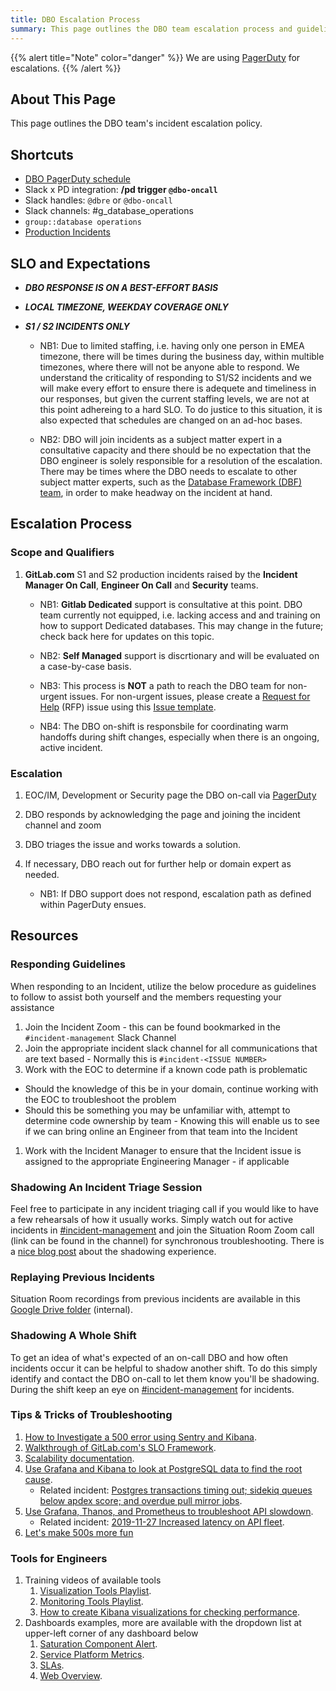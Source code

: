 ```yaml
---
title: DBO Escalation Process
summary: This page outlines the DBO team escalation process and guidelines for developing the rotation schedule for handling infrastructure incident escalations.
---
```


{{% alert title="Note" color="danger" %}}
We are using [PagerDuty](https://gitlab.pagerduty.com/schedules#P1JP4AL) for escalations.
{{% /alert %}}

## About This Page

This page outlines the DBO team's incident escalation policy.

## Shortcuts

* [DBO PagerDuty schedule](https://gitlab.pagerduty.com/schedules#P1JP4AL)
* Slack x PD integration: **/pd trigger `@dbo-oncall`** 
* Slack handles: `@dbre` or `@dbo-oncall`
* Slack channels: #g_database_operations
* `group::database operations`
* [Production Incidents](https://gitlab.com/gitlab-com/gl-infra/production/-/boards/1717012?label_name[]=incident)

## SLO and Expectations

* **_DBO RESPONSE IS ON A BEST-EFFORT BASIS_** 

* **_LOCAL TIMEZONE, WEEKDAY COVERAGE ONLY_**

* **_S1 / S2 INCIDENTS ONLY_** 

  * NB1: Due to limited staffing, i.e. having only one person in EMEA timezone, there will be times during the business day, within multible timezones, where there will not be anyone able to respond.  We understand the criticality of responding to S1/S2 incidents and we will make every effort to ensure there is adequete and timeliness in our responses, but given the current staffing levels, we are not at this point adhereing to a hard SLO. To do justice to this situation, it is also expected that schedules are changed on an ad-hoc bases. 

  * NB2: DBO will join incidents as a subject matter expert in a consultative capacity and there should be no expectation that the DBO engineer is solely responsible for a resolution of the escalation. There may be times where the DBO needs to escalate to other subject matter experts, such as the [Database Framework (DBF) team](../database-framework/), in order to make headway on the incident at hand.  

## Escalation Process

### Scope and Qualifiers

1. **GitLab.com** S1 and S2 production incidents raised by the **Incident Manager On Call**, **Engineer On Call** and **Security** teams.

   * NB1: **Gitlab Dedicated** support is consultative at this point.  DBO team currently not equipped, i.e. lacking access and and training on how to support Dedicated databases.  This may change in the future; check back here for updates on this topic.

   * NB2: **Self Managed** support is discrtionary and will be evaluated on a case-by-case basis.

   * NB3: This process is **NOT** a path to reach the DBO team for non-urgent issues.  For non-urgent issues, please create a [Request for Help](https://gitlab.com/gitlab-com/request-for-help#ops-section) (RFP) issue using this [Issue template](https://gitlab.com/gitlab-com/request-for-help/-/issues/new?issuable_template=SupportRequestTemplate-DatabaseOperations).

   * NB4: The DBO on-shift is responsbile for coordinating warm handoffs during shift changes, especially when there is an ongoing, active incident.
   
### Escalation

1. EOC/IM, Development or Security page the DBO on-call via [PagerDuty](https://gitlab.pagerduty.com/schedules#P1JP4AL)
1. DBO responds by acknowledging the page and joining the incident channel and zoom
1. DBO triages the issue and works towards a solution.
1. If necessary, DBO reach out for further help or domain expert as needed.

   * NB1: If DBO support does not respond, escalation path as defined within PagerDuty ensues.

## Resources

### Responding Guidelines

When responding to an Incident, utilize the below procedure as guidelines to follow to assist both yourself and the members requesting your assistance

1. Join the Incident Zoom - this can be found bookmarked in the `#incident-management` Slack Channel
1. Join the appropriate incident slack channel for all communications that are text based - Normally this is `#incident-<ISSUE NUMBER>`
1. Work with the EOC to determine if a known code path is problematic

* Should the knowledge of this be in your domain, continue working with the EOC to troubleshoot the problem
* Should this be something you may be unfamiliar with, attempt to determine code ownership by team - Knowing this will enable us to see if we can bring online an Engineer from that team into the Incident

1. Work with the Incident Manager to ensure that the Incident issue is assigned to the appropriate Engineering Manager - if applicable

### Shadowing An Incident Triage Session

Feel free to participate in any incident triaging call if you would like to have a few rehearsals of how it usually works. Simply watch out for active incidents in [#incident-management](https://gitlab.slack.com/archives/CB7P5CJS1) and join the Situation Room Zoom call (link can be found in the channel) for synchronous troubleshooting. There is a [nice blog post](https://about.gitlab.com/blog/2020/04/13/lm-sre-shadow/) about the shadowing experience.

### Replaying Previous Incidents

Situation Room recordings from previous incidents are available in this [Google Drive folder](https://drive.google.com/drive/u/1/folders/1wtGTU10-sybbCv1LiHIj2AFEbxizlcks) (internal).

### Shadowing A Whole Shift

To get an idea of what's expected of an on-call DBO and how often incidents occur it can be helpful to shadow another shift. To do this simply identify and contact the DBO on-call to let them know you'll be shadowing. During the shift keep an eye on [#incident-management](https://gitlab.slack.com/archives/CB7P5CJS1) for incidents.

### Tips & Tricks of Troubleshooting

1. [How to Investigate a 500 error using Sentry and Kibana](https://www.youtube.com/watch?v=o02t3V3vHMs&feature=youtu.be).
1. [Walkthrough of GitLab.com's SLO Framework](https://www.youtube.com/watch?v=QULzN7QrAjY).
1. [Scalability documentation](https://gitlab.com/gitlab-org/gitlab/merge_requests/18976).
1. [Use Grafana and Kibana to look at PostgreSQL data to find the root cause](https://youtu.be/XxXhCsuXWFQ).
   * Related incident: [Postgres transactions timing out; sidekiq queues below apdex score; and overdue pull mirror jobs](https://gitlab.com/gitlab-com/gl-infra/production/issues/1433).
1. [Use Grafana, Thanos, and Prometheus to troubleshoot API slowdown](https://www.youtube.com/watch?v=DtP4ZcuXT_8).
   * Related incident: [2019-11-27 Increased latency on API fleet](https://gitlab.com/gitlab-com/gl-infra/production/issues/1419).
1. [Let's make 500s  more fun](https://youtu.be/6ERO4XsYDn0?list=PL05JrBw4t0KodGBz0XUYdYaAYyYs-6ZK7)

### Tools for Engineers

1. Training videos of available tools
   1. [Visualization Tools Playlist](https://www.youtube.com/playlist?list=PL05JrBw4t0KrDIsPQ68htUUbvCgt9JeQj).
   1. [Monitoring Tools Playlist](https://www.youtube.com/playlist?list=PL05JrBw4t0KpQMEbnXjeQUA22SZtz7J0e).
   1. [How to create Kibana visualizations for checking performance](https://www.youtube.com/watch?v=5oF2rJPAZ-M&feature=youtu.be).
1. Dashboards examples, more are available with the dropdown list at upper-left corner of any dashboard below
   1. [Saturation Component Alert](https://dashboards.gitlab.net/d/alerts-saturation_component/alerts-saturation-component-alert?orgId=1).
   1. [Service Platform Metrics](https://dashboards.gitlab.net/d/general-service/general-service-platform-metrics?orgId=1&var-type=ci-runners&from=now-6h&to=now).
   1. [SLAs](https://dashboards.gitlab.net/d/general-slas/general-slas?orgId=1).
   1. [Web Overview](https://dashboards.gitlab.net/d/web-main/web-overview?orgId=1).
